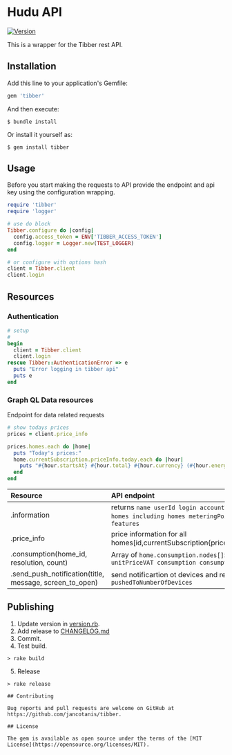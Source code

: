 # Hudu API
[![Version](https://img.shields.io/gem/v/tibber.svg)](https://rubygems.org/gems/tibber)

This is a wrapper for the Tibber rest API.


## Installation

Add this line to your application's Gemfile:

```ruby
gem 'tibber'
```

And then execute:

    $ bundle install

Or install it yourself as:

    $ gem install tibber

## Usage

Before you start making the requests to API provide the endpoint and api key using the configuration wrapping.

```ruby
require 'tibber'
require 'logger'

# use do block
Tibber.configure do |config|
  config.access_token = ENV['TIBBER_ACCESS_TOKEN']
  config.logger = Logger.new(TEST_LOGGER)
end

# or configure with options hash
client = Tibber.client
client.login

```

## Resources
### Authentication
```ruby
# setup
#
begin
  client = Tibber.client
  client.login
rescue Tibber::AuthenticationError => e
  puts "Error logging in tibber api"
  puts e
end
```



### Graph QL Data resources
Endpoint for data related requests

```ruby
# show todays prices
prices = client.price_info

prices.homes.each do |home|
  puts "Today's prices:"
  home.currentSubscription.priceInfo.today.each do |hour|
    puts "#{hour.startsAt} #{hour.total} #{hour.currency} (#{hour.energy} + #{hour.tax})"
  end
end

```

|Resource|API endpoint|
|:--|:--|
|.information | returns `name userId login accountType websocketSubscriptionUrl homes including homes meteringPointData, subscriptions` and `features` |
|.price_info|price information for all homes[id,currentSubscription{priceInfo{current,today[],tomorrow[]}}]  |
|.consumption(home_id, resolution, count)|Array of `home.consumption.nodes[]`: `from to cost unitPrice unitPriceVAT consumption consumptionUnit`|
|.send_push_notification(title, message, screen_to_open)| send notificartion ot devices and returns `successful` & `pushedToNumberOfDevices`|

## Publishing

1. Update version in [version.rb](lib/tibber/version.rb).
2. Add release to [CHANGELOG.md](CHANGELOG.md)
3. Commit.
4. Test build.
```
> rake build

```
5. Release
```
> rake release

## Contributing

Bug reports and pull requests are welcome on GitHub at https://github.com/jancotanis/tibber.

## License

The gem is available as open source under the terms of the [MIT License](https://opensource.org/licenses/MIT).

